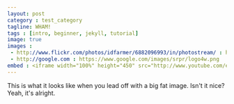 ```yaml
---
layout: post
category : test_category
tagline: WHAM!
tags : [intro, beginner, jekyll, tutorial]
image: true
images :
 - http://www.flickr.com/photos/idfarmer/6882096993/in/photostream/ : http://farm8.staticflickr.com/7209/6882096993_633bc9a2c5.jpg
 - http://google.com : https://www.google.com/images/srpr/logo4w.png
embed : <iframe width="100%" height="450" src="http://www.youtube.com/embed/j-NxkxgMlXE?rel=0" frameborder="0" allowfullscreen></iframe>
---
```


This is what it looks like when you lead off with a big fat image. Isn't it nice?
Yeah, it's alright.

